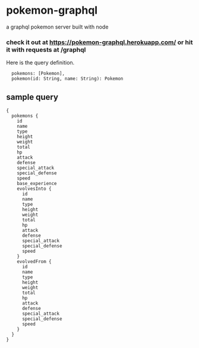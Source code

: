 # pokemon-graphql
a graphql pokemon server built with node

### check it out at https://pokemon-graphql.herokuapp.com/ or hit it with requests at /graphql

Here is the query definition.

```
  pokemons: [Pokemon],
  pokemon(id: String, name: String): Pokemon
```


## sample query
```
{
  pokemons {
    id
    name
    type
    height
    weight
    total
    hp
    attack
    defense
    special_attack
    special_defense
    speed
    base_experience
    evolvesInto {
      id
      name
      type
      height
      weight
      total
      hp
      attack
      defense
      special_attack
      special_defense
      speed
    }
    evolvedFrom {
      id
      name
      type
      height
      weight
      total
      hp
      attack
      defense
      special_attack
      special_defense
      speed
    }
  }
}
```